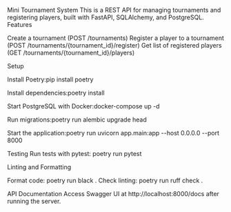 Mini Tournament System
This is a REST API for managing tournaments and registering players, built with FastAPI, SQLAlchemy, and PostgreSQL.
Features

Create a tournament (POST /tournaments)
Register a player to a tournament (POST /tournaments/{tournament_id}/register)
Get list of registered players (GET /tournaments/{tournament_id}/players)

Setup

Install Poetry:pip install poetry


Install dependencies:poetry install


Start PostgreSQL with Docker:docker-compose up -d


Run migrations:poetry run alembic upgrade head


Start the application:poetry run uvicorn app.main:app --host 0.0.0.0 --port 8000



Testing
Run tests with pytest:
poetry run pytest

Linting and Formatting

Format code: poetry run black .
Check linting: poetry run ruff check .

API Documentation
Access Swagger UI at http://localhost:8000/docs after running the server.
